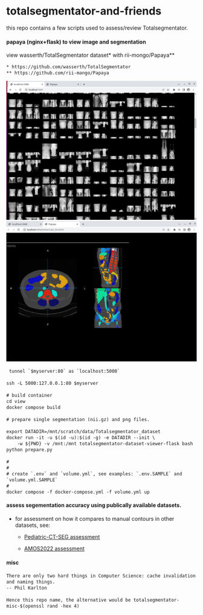 # totalsegmentator-and-friends


this repo contains a few scripts used to assess/review Totalsegmentator.


#### papaya (nginx+flask) to view image and segmentation

view wasserth/TotalSegmentator dataset* with rii-mongo/Papaya**
```
* https://github.com/wasserth/TotalSegmentator
** https://github.com/rii-mango/Papaya
```
![overview](static/home.png "overview")
![view per scan with papaya](static/case.png "view per scan with papaya")

```
 tunnel `$myserver:80` as `localhost:5000`

ssh -L 5000:127.0.0.1:80 $myserver

# build container
cd view
docker compose build

# prepare single segmentation (nii.gz) and png files.

export DATADIR=/mnt/scratch/data/Totalsegmentator_dataset
docker run -it -u $(id -u):$(id -g) -e DATADIR --init \
    -w ${PWD} -v /mnt:/mnt totalsegmentator-dataset-viewer-flask bash
python prepare.py

# 
#
# create `.env` and `volume.yml`, see examples: `.env.SAMPLE` and `volume.yml.SAMPLE`
# 
docker compose -f docker-compose.yml -f volume.yml up

```

#### assess segementation accuracy using publically available datasets.


+ for assessment on how it compares to manual contours in other datasets, see:

    + [Pediatric-CT-SEG assessment](assess/ped-ct-seg/README.md#results)

    + [AMOS2022 assessment](assess/amos22/README.md#results)


#### misc

```
There are only two hard things in Computer Science: cache invalidation and naming things.
-- Phil Karlton

Hence this repo name, the alternative would be totalsegmentator-misc-$(openssl rand -hex 4)

```
